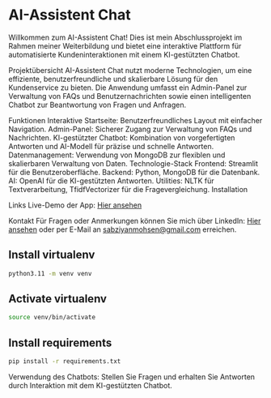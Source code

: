 # AI-Assistent Chat
Willkommen zum AI-Assistent Chat! Dies ist mein Abschlussprojekt im Rahmen meiner Weiterbildung und bietet eine interaktive Plattform für automatisierte Kundeninteraktionen mit einem KI-gestützten Chatbot.

Projektübersicht
AI-Assistent Chat nutzt moderne Technologien, um eine effiziente, benutzerfreundliche und skalierbare Lösung für den Kundenservice zu bieten. Die Anwendung umfasst ein Admin-Panel zur Verwaltung von FAQs und Benutzernachrichten sowie einen intelligenten Chatbot zur Beantwortung von Fragen und Anfragen.

Funktionen
Interaktive Startseite: Benutzerfreundliches Layout mit einfacher Navigation.
Admin-Panel: Sicherer Zugang zur Verwaltung von FAQs und Nachrichten.
KI-gestützter Chatbot: Kombination von vorgefertigten Antworten und AI-Modell für präzise und schnelle Antworten.
Datenmanagement: Verwendung von MongoDB zur flexiblen und skalierbaren Verwaltung von Daten.
Technologie-Stack
Frontend: Streamlit für die Benutzeroberfläche.
Backend: Python, MongoDB für die Datenbank.
AI: OpenAI für die KI-gestützten Antworten.
Utilities: NLTK für Textverarbeitung, TfidfVectorizer für die Fragevergleichung.
Installation


Links
Live-Demo der App: [Hier ansehen](https://chatbot-g9xjm9ujctrnqv45hyzziw.streamlit.app/)

Kontakt
Für Fragen oder Anmerkungen können Sie mich über LinkedIn: [Hier ansehen](https://www.linkedin.com/in/mohsen-sabziyan-7a3b17221/)  oder per E-Mail an sabziyanmohsen@gmail.com erreichen.



## Install virtualenv
```bash
python3.11 -m venv venv
```

## Activate virtualenv
```bash
source venv/bin/activate
```

## Install requirements
```bash
pip install -r requirements.txt
```

Verwendung des Chatbots: Stellen Sie Fragen und erhalten Sie Antworten durch Interaktion mit dem KI-gestützten Chatbot.

